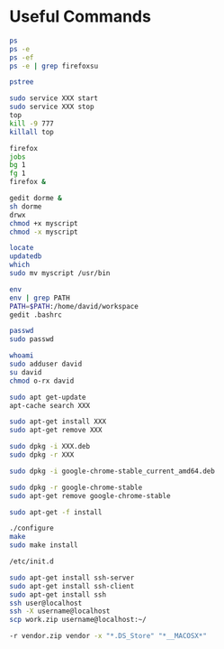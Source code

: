 # Useful Commands

```bash
ps
ps -e
ps -ef
ps -e | grep firefoxsu

pstree
```

```bash
sudo service XXX start
sudo service XXX stop
top
kill -9 777
killall top
```

```bash
firefox
jobs
bg 1
fg 1
firefox &
```

```bash
gedit dorme &
sh dorme
drwx
chmod +x myscript
chmod -x myscript
```

```bash
locate
updatedb
which
sudo mv myscript /usr/bin
```

```bash
env
env | grep PATH
PATH=$PATH:/home/david/workspace
gedit .bashrc
```

```bash
passwd
sudo passwd
```

```bash
whoami
sudo adduser david
su david
chmod o-rx david
```

```bash
sudo apt get-update
apt-cache search XXX

sudo apt-get install XXX
sudo apt-get remove XXX

sudo dpkg -i XXX.deb
sudo dpkg -r XXX

sudo dpkg -i google-chrome-stable_current_amd64.deb

sudo dpkg -r google-chrome-stable
sudo apt-get remove google-chrome-stable

sudo apt-get -f install
```

```bash
./configure
make
sudo make install
```

```bash
/etc/init.d
````

```bash
sudo apt-get install ssh-server
sudo apt-get install ssh-client
sudo apt-get install ssh
ssh user@localhost
ssh -X username@localhost
scp work.zip username@localhost:~/
```

```bash
-r vendor.zip vendor -x "*.DS_Store" "*__MACOSX*"
```

